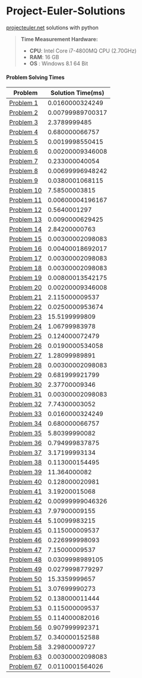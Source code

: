 # Project-Euler-Solutions

[projecteuler.net](http://projecteuler.net) solutions with python


> **Time Measurement Hardware:**
>- **CPU**: Intel Core i7-4800MQ CPU (2.70GHz)
>- **RAM**: 16 GB
>- **OS** : Windows 8.1  64 Bit

#### <i class="icon-clock"></i> Problem Solving Times
| Problem                                           | Solution Time(ms)	|
|---------------------------------------------------|-------------------|
| [Problem 1](https://projecteuler.net/problem=1)   | 0.0160000324249	|
| [Problem 2](https://projecteuler.net/problem=2)   | 0.00799989700317	|
| [Problem 3](https://projecteuler.net/problem=3)   | 2.3789999485		|
| [Problem 4](https://projecteuler.net/problem=4)   | 0.680000066757	|
| [Problem 5](https://projecteuler.net/problem=5)   | 0.0019998550415	|
| [Problem 6](https://projecteuler.net/problem=6)   | 0.00200009346008	|
| [Problem 7](https://projecteuler.net/problem=7)   | 0.233000040054	|
| [Problem 8](https://projecteuler.net/problem=8)   | 0.00699996948242	|
| [Problem 9](https://projecteuler.net/problem=9)   | 0.0380001068115	|
| [Problem 10](https://projecteuler.net/problem=10) | 7.58500003815		|
| [Problem 11](https://projecteuler.net/problem=11) | 0.00600004196167	|
| [Problem 12](https://projecteuler.net/problem=12) | 0.5640001297		|
| [Problem 13](https://projecteuler.net/problem=13) | 0.0090000629425	|
| [Problem 14](https://projecteuler.net/problem=14) | 2.84200000763		|
| [Problem 15](https://projecteuler.net/problem=15) | 0.00300002098083	|
| [Problem 16](https://projecteuler.net/problem=16) | 0.00400018692017	|
| [Problem 17](https://projecteuler.net/problem=17) | 0.00300002098083	|
| [Problem 18](https://projecteuler.net/problem=18) | 0.00300002098083	|
| [Problem 19](https://projecteuler.net/problem=19) | 0.00800013542175	|
| [Problem 20](https://projecteuler.net/problem=20) | 0.00200009346008	|
| [Problem 21](https://projecteuler.net/problem=21) | 2.115000009537	|
| [Problem 22](https://projecteuler.net/problem=22) | 0.0250000953674	|
| [Problem 23](https://projecteuler.net/problem=23) | 15.5199999809		|
| [Problem 24](https://projecteuler.net/problem=24) | 1.06799983978		|
| [Problem 25](https://projecteuler.net/problem=25) | 0.124000072479	|
| [Problem 26](https://projecteuler.net/problem=26) | 0.0190000534058	|
| [Problem 27](https://projecteuler.net/problem=27) | 1.28099989891		|
| [Problem 28](https://projecteuler.net/problem=28) | 0.00300002098083	|
| [Problem 29](https://projecteuler.net/problem=29) | 0.681999921799	|
| [Problem 30](https://projecteuler.net/problem=30) | 2.37700009346		|
| [Problem 31](https://projecteuler.net/problem=31) | 0.00300002098083	|
| [Problem 32](https://projecteuler.net/problem=32) | 7.74300003052		|
| [Problem 33](https://projecteuler.net/problem=33) | 0.0160000324249	|
| [Problem 34](https://projecteuler.net/problem=34) | 0.680000066757	|
| [Problem 35](https://projecteuler.net/problem=35) | 5.80399990082		|
| [Problem 36](https://projecteuler.net/problem=36) | 0.794999837875	|
| [Problem 37](https://projecteuler.net/problem=37) | 3.17199993134		|
| [Problem 38](https://projecteuler.net/problem=38) | 0.113000154495	|
| [Problem 39](https://projecteuler.net/problem=39) | 11.364000082		|
| [Problem 40](https://projecteuler.net/problem=40) | 0.128000020981	|
| [Problem 41](https://projecteuler.net/problem=41) | 3.19200015068		|
| [Problem 42](https://projecteuler.net/problem=42) | 0.00999999046326	|
| [Problem 43](https://projecteuler.net/problem=43) | 7.97900009155		|
| [Problem 44](https://projecteuler.net/problem=44) | 5.10099983215		|
| [Problem 45](https://projecteuler.net/problem=45) | 0.115000009537	|
| [Problem 46](https://projecteuler.net/problem=46) | 0.226999998093	|
| [Problem 47](https://projecteuler.net/problem=47) | 7.15000009537		|
| [Problem 48](https://projecteuler.net/problem=48) | 0.0309998989105	|
| [Problem 49](https://projecteuler.net/problem=49) | 0.0279998779297	|
| [Problem 50](https://projecteuler.net/problem=50) | 15.3359999657		|
| [Problem 51](https://projecteuler.net/problem=51) | 3.07699990273		|
| [Problem 52](https://projecteuler.net/problem=52) | 0.138000011444	|
| [Problem 53](https://projecteuler.net/problem=53) | 0.115000009537	|
| [Problem 55](https://projecteuler.net/problem=55) | 0.114000082016	|
| [Problem 56](https://projecteuler.net/problem=56) | 0.907999992371	|
| [Problem 57](https://projecteuler.net/problem=57) | 0.340000152588	|
| [Problem 58](https://projecteuler.net/problem=58) | 3.29800009727		|
| [Problem 63](https://projecteuler.net/problem=63) | 0.00300002098083	|
| [Problem 67](https://projecteuler.net/problem=67) | 0.0110001564026	|